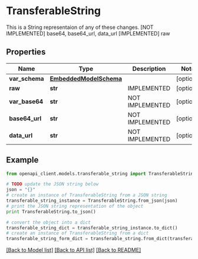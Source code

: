 # TransferableString

This is a String representaion of any of these changes.  [NOT IMPLEMENTED] base64, base64_url, data_url [IMPLEMENTED] raw

## Properties
Name | Type | Description | Notes
------------ | ------------- | ------------- | -------------
**var_schema** | [**EmbeddedModelSchema**](EmbeddedModelSchema.md) |  | [optional] 
**raw** | **str** | IMPLEMENTED | [optional] 
**var_base64** | **str** | NOT IMPLEMENTED | [optional] 
**base64_url** | **str** | NOT IMPLEMENTED | [optional] 
**data_url** | **str** | NOT IMPLEMENTED | [optional] 

## Example

```python
from openapi_client.models.transferable_string import TransferableString

# TODO update the JSON string below
json = "{}"
# create an instance of TransferableString from a JSON string
transferable_string_instance = TransferableString.from_json(json)
# print the JSON string representation of the object
print TransferableString.to_json()

# convert the object into a dict
transferable_string_dict = transferable_string_instance.to_dict()
# create an instance of TransferableString from a dict
transferable_string_form_dict = transferable_string.from_dict(transferable_string_dict)
```
[[Back to Model list]](../README.md#documentation-for-models) [[Back to API list]](../README.md#documentation-for-api-endpoints) [[Back to README]](../README.md)


